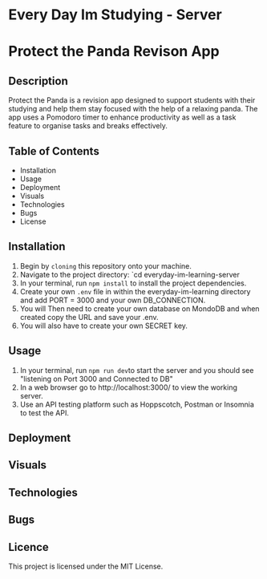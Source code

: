 # Every Day Im Studying - Server
# Protect the Panda Revison App

## Description
Protect the Panda is a revision app designed to support students with their studying and help them stay focused with the help of a relaxing panda. The app uses a Pomodoro timer to enhance productivity as well as a task feature to organise tasks and breaks effectively. 

## Table of Contents 

- Installation
- Usage 
- Deployment
- Visuals
- Technologies
- Bugs
- License

## Installation
1. Begin by `cloning` this repository onto your machine.
2. Navigate to the project directory: `cd everyday-im-learning-server
3. In your terminal, run `npm install` to install the project dependencies.
4. Create your own `.env` file in within the everyday-im-learning directory and add PORT = 3000 and your own DB_CONNECTION.
5. You will Then need to create your own database on MondoDB and when created copy the URL and save your .env.
6. You will also have to create your own SECRET key.

## Usage
1. In your terminal, run `npm run dev`to start the server and you should see "listening on Port 3000 and Connected to DB"
2. In a web browser go to http://localhost:3000/ to view the working server.
3. Use an API testing platform such as Hoppscotch, Postman or Insomnia to test the API. 

## Deployment

## Visuals

## Technologies

## Bugs

## Licence
This project is licensed under the MIT License.



